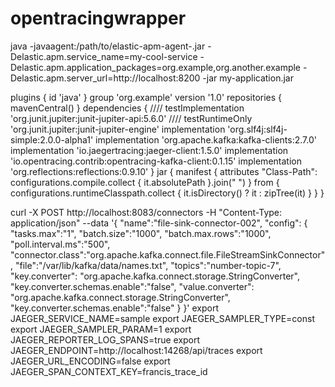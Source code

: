 # opentracingwrapper


java -javaagent:/path/to/elastic-apm-agent-<version>.jar -Delastic.apm.service_name=my-cool-service -Delastic.apm.application_packages=org.example,org.another.example -Delastic.apm.server_url=http://localhost:8200 -jar my-application.jar




plugins {
    id 'java'
}
group 'org.example'
version '1.0'
repositories {
    mavenCentral()
}
dependencies {
////    testImplementation 'org.junit.jupiter:junit-jupiter-api:5.6.0'
////    testRuntimeOnly 'org.junit.jupiter:junit-jupiter-engine'
    implementation 'org.slf4j:slf4j-simple:2.0.0-alpha1'
    implementation 'org.apache.kafka:kafka-clients:2.7.0'
    implementation 'io.jaegertracing:jaeger-client:1.5.0'
    implementation 'io.opentracing.contrib:opentracing-kafka-client:0.1.15'
    implementation 'org.reflections:reflections:0.9.10'
}
jar {
    manifest {
        attributes "Class-Path": configurations.compile.collect { it.absolutePath }.join(" ")
    }
    from {
        configurations.runtimeClasspath.collect { it.isDirectory() ? it : zipTree(it) }
    }
}

curl -X POST http://localhost:8083/connectors -H "Content-Type: application/json" --data '{
  "name":"file-sink-connector-002",
  "config": {
    "tasks.max":"1",
    "batch.size":"1000",
    "batch.max.rows":"1000",
    "poll.interval.ms":"500",
    "connector.class":"org.apache.kafka.connect.file.FileStreamSinkConnector",
    "file":"/var/lib/kafka/data/names.txt",
    "topics":"number-topic-7",
    "key.converter": "org.apache.kafka.connect.storage.StringConverter",
    "key.converter.schemas.enable":"false",
    "value.converter": "org.apache.kafka.connect.storage.StringConverter",
    "key.converter.schemas.enable":"false"
  }
}'
export JAEGER_SERVICE_NAME=sample
export JAEGER_SAMPLER_TYPE=const
export JAEGER_SAMPLER_PARAM=1
export JAEGER_REPORTER_LOG_SPANS=true
export JAEGER_ENDPOINT=http://localhost:14268/api/traces
export JAEGER_URL_ENCODING=false
export JAEGER_SPAN_CONTEXT_KEY=francis_trace_id
